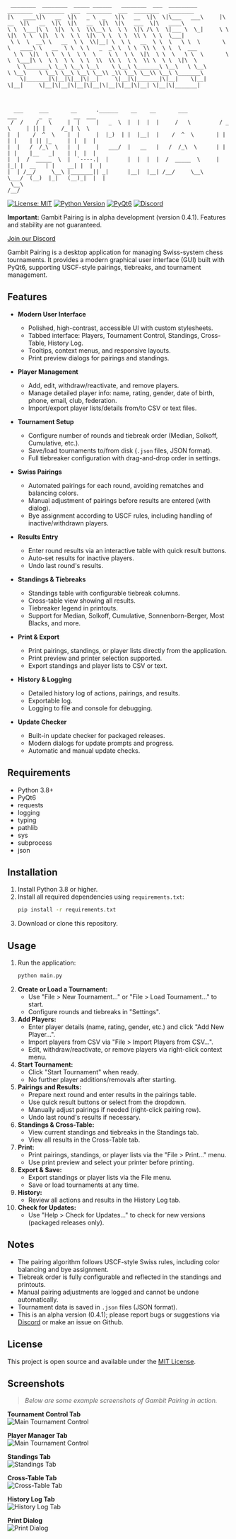 ```
 ________  ________  _____ ______   ________  ___  _________        ________  ________  ___  ________  ___  ________   ________     
|\   ____\|\   __  \|\   _ \  _   \|\   __  \|\  \|\___   ___\     |\   __  \|\   __  \|\  \|\   __  \|\  \|\   ___  \|\   ____\    
\ \  \___|\ \  \|\  \ \  \\\__\ \  \ \  \|\ /\ \  \|___ \  \_|     \ \  \|\  \ \  \|\  \ \  \ \  \|\  \ \  \ \  \\ \  \ \  \___|    
 \ \  \  __\ \   __  \ \  \\|__| \  \ \   __  \ \  \   \ \  \       \ \   ____\ \   __  \ \  \ \   _  _\ \  \ \  \\ \  \ \  \  ___  
  \ \  \|\  \ \  \ \  \ \  \    \ \  \ \  \|\  \ \  \   \ \  \       \ \  \___|\ \  \ \  \ \  \ \  \\  \\ \  \ \  \\ \  \ \  \|\  \ 
   \ \_______\ \__\ \__\ \__\    \ \__\ \_______\ \__\   \ \__\       \ \__\    \ \__\ \__\ \__\ \__\\ _\\ \__\ \__\\ \__\ \_______\
    \|_______|\|__|\|__|\|__|     \|__|\|_______|\|__|    \|__|        \|__|     \|__|\|__|\|__|\|__|\|__|\|__|\|__| \|__|\|_______|
                                                                                                                                    
                                                                                                                                    

  ___     ___       __      .______    __    __       ___           ___       _  _       __  ___  
 /  /    /   \     |  |     |   _  \  |  |  |  |     /   \         / _ \     | || |     /_ | \  \ 
|  |    /  ^  \    |  |     |  |_)  | |  |__|  |    /  ^  \       | | | |    | || |_     | |  |  |
|  |   /  /_\  \   |  |     |   ___/  |   __   |   /  /_\  \      | | | |    |__   _|    | |  |  |
|  |  /  _____  \  |  `----.|  |      |  |  |  |  /  _____  \     | |_| |  __   | |    __| |  |  |
|  | /__/     \__\ |_______|| _|      |__|  |__| /__/     \__\     \___/  (__)  |_|   (__)_|  |  |
 \__\                                                                                        /__/ 

```
[![License: MIT](https://img.shields.io/badge/License-MIT-yellow.svg)](https://opensource.org/licenses/MIT)
[![Python Version](https://img.shields.io/badge/Python-3.8%2B-blue.svg)](https://www.python.org/)
[![PyQt6](https://img.shields.io/badge/PyQt6-Used-green.svg)](https://riverbankcomputing.com/software/pyqt/intro)
[![Discord](https://img.shields.io/badge/Discord-Join%20Chat-blue.svg)](https://discord.gg/eEnnetMDfr)

**Important:** Gambit Pairing is in alpha development (version 0.4.1). Features and stability are not guaranteed.

[Join our Discord](https://discord.gg/eEnnetMDfr)

Gambit Pairing is a desktop application for managing Swiss-system chess tournaments. It provides a modern graphical user interface (GUI) built with PyQt6, supporting USCF-style pairings, tiebreaks, and tournament management.

## Features

- **Modern User Interface**
  - Polished, high-contrast, accessible UI with custom stylesheets.
  - Tabbed interface: Players, Tournament Control, Standings, Cross-Table, History Log.
  - Tooltips, context menus, and responsive layouts.
  - Print preview dialogs for pairings and standings.

- **Player Management**
  - Add, edit, withdraw/reactivate, and remove players.
  - Manage detailed player info: name, rating, gender, date of birth, phone, email, club, federation.
  - Import/export player lists/details from/to CSV or text files.

- **Tournament Setup**
  - Configure number of rounds and tiebreak order (Median, Solkoff, Cumulative, etc.).
  - Save/load tournaments to/from disk (`.json` files, JSON format).
  - Full tiebreaker configuration with drag-and-drop order in settings.

- **Swiss Pairings**
  - Automated pairings for each round, avoiding rematches and balancing colors.
  - Manual adjustment of pairings before results are entered (with dialog).
  - Bye assignment according to USCF rules, including handling of inactive/withdrawn players.

- **Results Entry**
  - Enter round results via an interactive table with quick result buttons.
  - Auto-set results for inactive players.
  - Undo last round's results.

- **Standings & Tiebreaks**
  - Standings table with configurable tiebreak columns.
  - Cross-table view showing all results.
  - Tiebreaker legend in printouts.
  - Support for Median, Solkoff, Cumulative, Sonnenborn-Berger, Most Blacks, and more.

- **Print & Export**
  - Print pairings, standings, or player lists directly from the application.
  - Print preview and printer selection supported.
  - Export standings and player lists to CSV or text.

- **History & Logging**
  - Detailed history log of actions, pairings, and results.
  - Exportable log.
  - Logging to file and console for debugging.

- **Update Checker**
  - Built-in update checker for packaged releases.
  - Modern dialogs for update prompts and progress.
  - Automatic and manual update checks.

## Requirements

- Python 3.8+
- PyQt6
- requests
- logging
- typing
- pathlib
- sys
- subprocess
- json

## Installation

1. Install Python 3.8 or higher.
2. Install all required dependencies using `requirements.txt`:
    ```bash
    pip install -r requirements.txt
    ```
3. Download or clone this repository.

## Usage

1. Run the application:
    ```bash
    python main.py
    ```
2. **Create or Load a Tournament:**
    - Use "File > New Tournament..." or "File > Load Tournament..." to start.
    - Configure rounds and tiebreaks in "Settings".
3. **Add Players:**
    - Enter player details (name, rating, gender, etc.) and click "Add New Player...".
    - Import players from CSV via "File > Import Players from CSV...".
    - Edit, withdraw/reactivate, or remove players via right-click context menu.
4. **Start Tournament:**
    - Click "Start Tournament" when ready.
    - No further player additions/removals after starting.
5. **Pairings and Results:**
    - Prepare next round and enter results in the pairings table.
    - Use quick result buttons or select from the dropdown.
    - Manually adjust pairings if needed (right-click pairing row).
    - Undo last round's results if necessary.
6. **Standings & Cross-Table:**
    - View current standings and tiebreaks in the Standings tab.
    - View all results in the Cross-Table tab.
7. **Print:**
    - Print pairings, standings, or player lists via the "File > Print..." menu.
    - Use print preview and select your printer before printing.
8. **Export & Save:**
    - Export standings or player lists via the File menu.
    - Save or load tournaments at any time.
9. **History:**
    - Review all actions and results in the History Log tab.
10. **Check for Updates:**
    - Use "Help > Check for Updates..." to check for new versions (packaged releases only).

## Notes

- The pairing algorithm follows USCF-style Swiss rules, including color balancing and bye assignment.
- Tiebreak order is fully configurable and reflected in the standings and printouts.
- Manual pairing adjustments are logged and cannot be undone automatically.
- Tournament data is saved in `.json` files (JSON format).
- This is an alpha version (0.4.1); please report bugs or suggestions via [Discord](https://discord.gg/eEnnetMDfr) or make an issue on Github.

## License

This project is open source and available under the [MIT License](https://mit-license.org/).

## Screenshots

> _Below are some example screenshots of Gambit Pairing in action._

**Tournament Control Tab**  
![Main Tournament Control](docs/screenshots/tournament.png)

**Player Manager Tab**  
![Main Tournament Control](docs/screenshots/player.png)

**Standings Tab**  
![Standings Tab](docs/screenshots/standings.png)

**Cross-Table Tab**  
![Cross-Table Tab](docs/screenshots/crosstable.png)

**History Log Tab**  
![History Log Tab](docs/screenshots/history_log.png)

**Print Dialog**  
![Print Dialog](docs/screenshots/print_dialog.png)
